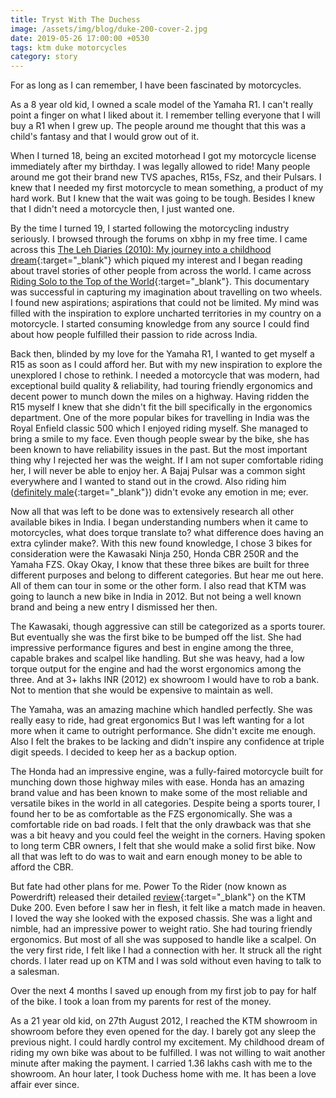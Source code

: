 ```yaml
---
title: Tryst With The Duchess
image: /assets/img/blog/duke-200-cover-2.jpg
date: 2019-05-26 17:00:00 +0530
tags: ktm duke motorcycles
category: story
---
```


For as long as I can remember, I have been fascinated by motorcycles. 

As a 8 year old kid, I owned a scale model of the Yamaha R1. I can't really point a finger on what I liked about it.
I remember telling everyone that I will buy a R1 when I grew up. The people around me thought that this was a child's 
fantasy and that I would grow out of it.

When I turned 18, being an excited motorhead I got my motorcycle license immediately after my birthday.
I was legally allowed to ride! Many people around me got their brand new TVS apaches, R15s, FSz, and their Pulsars. 
I knew that I needed my first motorcycle to mean something, a product of my hard work. But I knew that the
wait was going to be tough. Besides I knew that I didn't need a motorcycle then, I just wanted one.

By the time I turned 19, I started following the motorcycling industry seriously. I browsed through
the forums on xbhp in my free time. I came across this [The Leh Diaries (2010): My journey into a childhood dream](https://www.xbhp.com/talkies/tourer/13531-leh-diaries-2010-my-journey-into-childhood-dream.html){:target="_blank"}
which piqued my interest and I began reading about travel stories of other people from across the world. I came across 
[Riding Solo to the Top of the World](https://www.imdb.com/title/tt0903013/){:target="_blank"}. This documentary was 
successful in capturing my imagination about travelling on two wheels. I found new aspirations; aspirations
that could not be limited. My mind was filled with the inspiration to explore uncharted territories in my country on a
motorcycle. I started consuming knowledge from any source I could find about how people fulfilled their passion to 
ride across India. 

Back then, blinded by my love for the Yamaha R1, I wanted to get myself a R15 as soon as I could afford her. But with my new
inspiration to explore the unexplored I chose to rethink. I needed a motorcycle that was modern, had exceptional build
quality & reliability, had touring friendly ergonomics and decent power to munch down the miles on a highway. Having 
ridden the R15 myself I knew that she didn't fit the bill specifically in the ergonomics department. One of the more popular
bikes for travelling in India was the Royal Enfield classic 500 which I enjoyed riding myself. She managed to
bring a smile to my face. Even though people swear by the bike, she has been known to have reliability issues in the past. But the
most important thing why I rejected her was the weight. If I am not super comfortable riding her, I will never be able to 
enjoy her. A Bajaj Pulsar was a common sight everywhere and I wanted to stand out in the crowd. Also riding him 
([definitely male](https://www.youtube.com/watch?v=EJSwtXcLNco){:target="_blank"}) didn't evoke any emotion in me; ever.

Now all that was left to be done was to extensively research all other available bikes in India. I began understanding
numbers when it came to motorcycles, what does torque translate to? what difference does having an extra cylinder make?.
With this new found knowledge, I chose 3 bikes for consideration were the Kawasaki Ninja 250, Honda CBR 250R and
the Yamaha FZS. Okay Okay, I know that these three bikes are built for three different purposes and belong to different categories.
But hear me out here. All of them can tour in some or the other form. I also read that KTM was going to launch a 
new bike in India in 2012. But not being a well known brand and being a new entry I dismissed her then.

The Kawasaki, though aggressive can still be categorized as a sports tourer. But eventually she was the first
bike to be bumped off the list. She had impressive performance figures and best in engine among the three, capable brakes and
scalpel like handling. But she was heavy, had a low torque output for the engine and had the worst ergonomics among the three.
And at 3+ lakhs INR (2012) ex showroom I would have to rob a bank. Not to mention that she would be expensive to
maintain as well.

The Yamaha, was an amazing machine which handled perfectly. She was really easy to ride, had great ergonomics
But I was left wanting for a lot more when it came to outright performance. She didn't excite me enough. Also I felt 
the brakes to be lacking and didn't inspire any confidence at triple digit speeds. I decided to keep her as a backup
option.

The Honda had an impressive engine, was a fully-faired motorcycle built for munching down those highway miles with ease. Honda has 
an amazing brand value and has been known to make some of the most reliable and versatile bikes in the world in
all categories. Despite being a sports tourer, I found her to be as comfortable as the FZS ergonomically. She was a 
comfortable ride on bad roads. I felt that the only drawback was that she was a bit heavy and you could feel the weight in
the corners. Having spoken to long term CBR owners, I felt that she would make a solid first bike. Now all that was left to
do was to wait and earn enough money to be able to afford the CBR.

But fate had other plans for me. Power To the Rider (now known as Powerdrift) released their detailed [review](https://www.youtube.com/watch?v=FOjkjBKBvOE){:target="_blank"} on the KTM Duke 200.
Even before I saw her in flesh, it felt like a match made in heaven. I loved the way she looked with the exposed chassis.
She was a light and nimble, had an impressive power to weight ratio. She had touring friendly ergonomics. But most of all she
was supposed to handle like a scalpel. On the very first ride, I felt like I had a connection with her. It struck all 
the right chords. I later read up on KTM and I was sold without even having to talk to a salesman.

Over the next 4 months I saved up enough from my first job to pay for half of the bike. I took a loan from my parents for
rest of the money. 

As a 21 year old kid, on 27th August 2012, I reached the KTM showroom in showroom before they even opened for the day. 
I barely got any sleep the previous night. I could hardly control my excitement. My childhood dream of riding my own bike was about to be 
fulfilled. I was not willing to wait another minute after making the payment. I carried 1.36 lakhs cash with me to the
showroom. An hour later, I took Duchess home with me. It has been a love affair ever since.